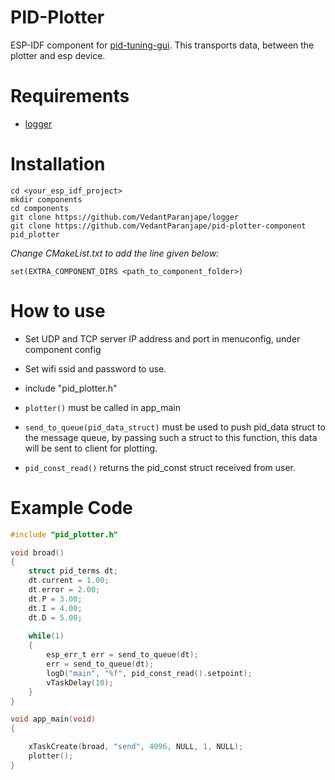 # PID-Plotter

ESP-IDF component for [pid-tuning-gui](https://github.com/VedantParanjape/pid-tuning-gui). This transports data, between the plotter and esp device.

# Requirements

* [logger](https://github.com/VedantParanjape/logger)  

# Installation

    cd <your_esp_idf_project>
    mkdir components
    cd components
    git clone https://github.com/VedantParanjape/logger   
    git clone https://github.com/VedantParanjape/pid-plotter-component pid_plotter

*Change CMakeList.txt to add the line given below:*   

    set(EXTRA_COMPONENT_DIRS <path_to_component_folder>)

# How to use

* Set UDP and TCP server IP address and port in menuconfig, under component config
* Set wifi ssid and password to use.    
* include "pid_plotter.h"

* `plotter()` must be called in app_main  
* `send_to_queue(pid_data_struct)` must be used to push pid_data struct to the message queue, by passing such a struct to this function, this data will be sent to client for plotting.  
* `pid_const_read()` returns the pid_const struct received from user. 

# Example Code

```C
#include "pid_plotter.h"

void broad()
{
    struct pid_terms dt;
    dt.current = 1.00;
    dt.error = 2.00;
    dt.P = 3.00;
    dt.I = 4.00;
    dt.D = 5.00;
    
    while(1)
    {
        esp_err_t err = send_to_queue(dt);
        err = send_to_queue(dt);
        logD("main", "%f", pid_const_read().setpoint);
        vTaskDelay(10);
    }
}

void app_main(void)
{

    xTaskCreate(broad, "send", 4096, NULL, 1, NULL);
    plotter();
}
```